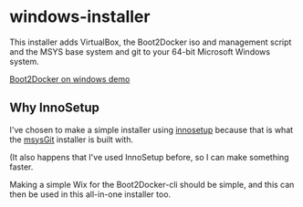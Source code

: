 windows-installer
=================

This installer adds VirtualBox, the Boot2Docker iso and management script and the
MSYS base system and git to your 64-bit Microsoft Windows system.

[Boot2Docker on windows demo](https://github.com/boot2docker/windows-installer/raw/master/Windows-demo.gif)

Why InnoSetup
-------------

I've chosen to make a simple installer using [innosetup](http://www.jrsoftware.org/)
because that is what the [msysGit](http://git-scm.org) installer is built with.

(It also happens that I've used InnoSetup before, so I can make something faster.

Making a simple Wix for the Boot2Docker-cli should be simple, and this can then be
used in this all-in-one installer too.
